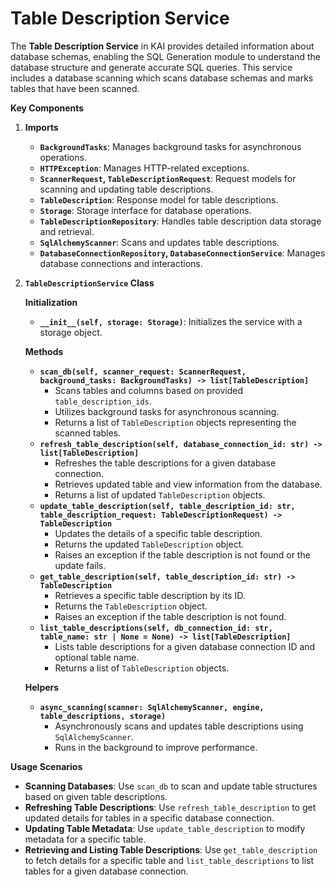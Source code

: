 # Table Description Service

The **Table Description Service** in KAI provides detailed information about database schemas, enabling the SQL Generation module to understand the database structure and generate accurate SQL queries. This service includes a database scanning which scans database schemas and marks tables that have been scanned.

**Key Components**

1. **Imports**
   * **`BackgroundTasks`**: Manages background tasks for asynchronous operations.
   * **`HTTPException`**: Manages HTTP-related exceptions.
   * **`ScannerRequest`, `TableDescriptionRequest`**: Request models for scanning and updating table descriptions.
   * **`TableDescription`**: Response model for table descriptions.
   * **`Storage`**: Storage interface for database operations.
   * **`TableDescriptionRepository`**: Handles table description data storage and retrieval.
   * **`SqlAlchemyScanner`**: Scans and updates table descriptions.
   * **`DatabaseConnectionRepository`, `DatabaseConnectionService`**: Manages database connections and interactions.
2.  **`TableDescriptionService` Class**

    **Initialization**

    * **`__init__(self, storage: Storage)`**: Initializes the service with a storage object.

    **Methods**

    * **`scan_db(self, scanner_request: ScannerRequest, background_tasks: BackgroundTasks) -> list[TableDescription]`**
      * Scans tables and columns based on provided `table_description_ids`.
      * Utilizes background tasks for asynchronous scanning.
      * Returns a list of `TableDescription` objects representing the scanned tables.
    * **`refresh_table_description(self, database_connection_id: str) -> list[TableDescription]`**
      * Refreshes the table descriptions for a given database connection.
      * Retrieves updated table and view information from the database.
      * Returns a list of updated `TableDescription` objects.
    * **`update_table_description(self, table_description_id: str, table_description_request: TableDescriptionRequest) -> TableDescription`**
      * Updates the details of a specific table description.
      * Returns the updated `TableDescription` object.
      * Raises an exception if the table description is not found or the update fails.
    * **`get_table_description(self, table_description_id: str) -> TableDescription`**
      * Retrieves a specific table description by its ID.
      * Returns the `TableDescription` object.
      * Raises an exception if the table description is not found.
    * **`list_table_descriptions(self, db_connection_id: str, table_name: str | None = None) -> list[TableDescription]`**
      * Lists table descriptions for a given database connection ID and optional table name.
      * Returns a list of `TableDescription` objects.

    **Helpers**

    * **`async_scanning(scanner: SqlAlchemyScanner, engine, table_descriptions, storage)`**
      * Asynchronously scans and updates table descriptions using `SqlAlchemyScanner`.
      * Runs in the background to improve performance.

**Usage Scenarios**

* **Scanning Databases**: Use `scan_db` to scan and update table structures based on given table descriptions.
* **Refreshing Table Descriptions**: Use `refresh_table_description` to get updated details for tables in a specific database connection.
* **Updating Table Metadata**: Use `update_table_description` to modify metadata for a specific table.
* **Retrieving and Listing Table Descriptions**: Use `get_table_description` to fetch details for a specific table and `list_table_descriptions` to list tables for a given database connection.
